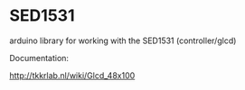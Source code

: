 SED1531
=======

arduino library for working with the SED1531 (controller/glcd)

Documentation:

http://tkkrlab.nl/wiki/Glcd_48x100
